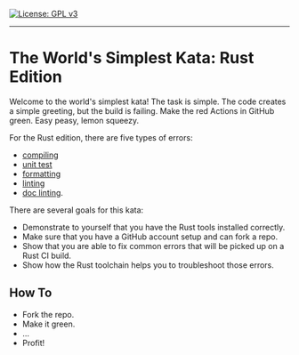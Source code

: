 [![License: GPL v3](https://img.shields.io/badge/License-GPLv3-blue.svg)](https://www.gnu.org/licenses/gpl-3.0.en.html)

---

# The World's Simplest Kata: Rust Edition

Welcome to the world's simplest kata! The task is simple. The code creates a simple greeting, but the build is failing.
Make the red Actions in GitHub green. Easy peasy, lemon squeezy.

For the Rust edition, there are five types of errors: 

- [compiling](https://doc.rust-lang.org/book/ch01-02-hello-world.html)
- [unit test](https://doc.rust-lang.org/cargo/commands/cargo-test.html)
- [formatting](https://github.com/rust-lang/rustfmt)
- [linting](https://github.com/rust-lang/rust-clippy)
- [doc linting](https://doc.rust-lang.org/rustdoc/lints.html).

There are several goals for this kata:

* Demonstrate to yourself that you have the Rust tools installed correctly.
* Make sure that you have a GitHub account setup and can fork a repo.
* Show that you are able to fix common errors that will be picked up on a Rust CI build.
* Show how the Rust toolchain helps you to troubleshoot those errors.

## How To

* Fork the repo.
* Make it green.
* ...
* Profit!
